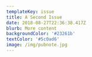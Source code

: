 ```yaml
---
templateKey: issue
title: A Second Issue
date: 2018-08-27T22:36:38.417Z
blurb: More content
backgroundColor: '#23261b'
textColor: '#5c0ad6'
image: /img/pubnote.jpg
---
```



